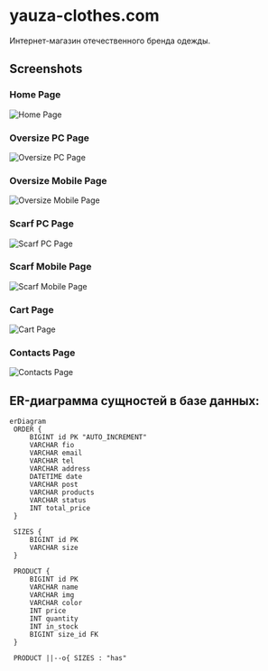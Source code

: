 # yauza-clothes.com
Интернет-магазин отечественного бренда одежды.

## Screenshots

### Home Page

![Home Page](https://github.com/bodyauza/yauza-clothes.com/raw/master/home_pc.jpg)

### Oversize PC Page

![Oversize PC Page](https://github.com/bodyauza/yauza-clothes.com/raw/master/oversize_pc.jpg)

### Oversize Mobile Page

![Oversize Mobile Page](https://github.com/bodyauza/yauza-clothes.com/raw/master/oversize_mobile_page.jpg)

### Scarf PC Page

![Scarf PC Page](https://github.com/bodyauza/yauza-clothes.com/raw/master/scarf_pc.jpg)

### Scarf Mobile Page

![Scarf Mobile Page](https://github.com/bodyauza/yauza-clothes.com/raw/master/scarf_mobile_page.jpg)

### Cart Page

![Cart Page](https://github.com/bodyauza/yauza-clothes.com/raw/master/cart_pc.jpg)

### Contacts Page

![Contacts Page](https://github.com/bodyauza/yauza-clothes.com/raw/master/contacts_pc.jpg)

 ## ER-диаграмма сущностей в базе данных:

   ```mermaid
   erDiagram
    ORDER {
        BIGINT id PK "AUTO_INCREMENT"
        VARCHAR fio
        VARCHAR email
        VARCHAR tel
        VARCHAR address
        DATETIME date
        VARCHAR post
        VARCHAR products
        VARCHAR status
        INT total_price
    }

    SIZES {
        BIGINT id PK
        VARCHAR size
    }

    PRODUCT {
        BIGINT id PK
        VARCHAR name
        VARCHAR img
        VARCHAR color
        INT price
        INT quantity
        INT in_stock
        BIGINT size_id FK
    }

    PRODUCT ||--o{ SIZES : "has"
   ```
